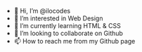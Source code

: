 - 👋 Hi, I’m @ilocodes
- 👀 I’m interested in Web Design
- 🌱 I’m currently learning HTML & CSS
- 💞️ I’m looking to collaborate on Github
- 📫 How to reach me from my Github page

<!---
ilocodes/ilocodes is a ✨ special ✨ repository because its `README.md` (this file) appears on your GitHub profile.
You can click the Preview link to take a look at your changes.
--->
